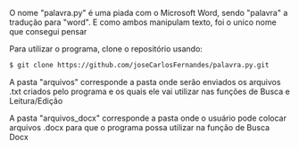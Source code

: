 O nome "palavra.py" é uma piada com o Microsoft Word, sendo "palavra" a tradução para "word".
E como ambos manipulam texto, foi o unico nome que consegui pensar

Para utilizar o programa, clone o repositório usando:
```sh
$ git clone https://github.com/joseCarlosFernandes/palavra.py.git
```

A pasta "arquivos" corresponde a pasta onde serão enviados os arquivos .txt criados pelo programa 
e os quais ele vai utilizar nas funções de Busca e Leitura/Edição

A pasta "arquivos_docx" corresponde a pasta onde o usuário pode colocar arquivos .docx para que o 
programa possa utilizar na função de Busca Docx
